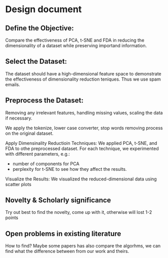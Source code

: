 # Design document

## Define the Objective:

Compare the effectiveness of PCA, t-SNE and FDA in reducing the dimensionality of a dataset while preserving importand information.

## Select the Dataset:
The dataset should have a high-dimensional feature space to demonstrate the effectiveness of dimensionality reduction teniques. Thus we use spam emails.

## Preprocess the Dataset:
Removing any irrelevant features, handling missing values, scaling the data if necessary. 

We apply the tokenize, lower case converter, stop words removing process on the original dataset.

Apply Dimensinality Reductioin Techniques:
We applied PCA, t-SNE, and FDA to othe preprocessed dataset. For each technique, we experimented with different parameters, e.g.:
- number of components for PCA
- perplexity for t-SNE
to see how they affect the results.

Visualize the Results:
We visualized the reduced-dimensional data using scatter plots

## Novelty & Scholarly significance
Try out best to find the novelty, come up with it, otherwise will lost 1-2 points

## Open problems in existing literature
How to find? Maybe some papers has also compare the algorhms, we can find what the difference between from our work and theirs.
